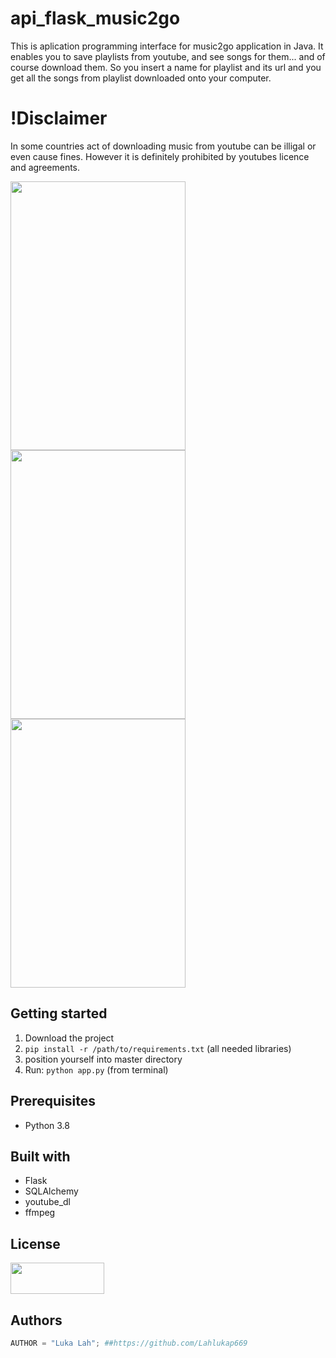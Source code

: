 # api_flask_music2go
This is aplication programming interface for music2go application in Java. It enables you to save playlists from youtube, and see songs for them... and of course download them. So you insert a name for playlist and its url and you get all the songs from playlist downloaded onto your computer.

# !Disclaimer
In some countries act of downloading music from youtube can be illigal or even cause fines. However it is definitely prohibited by youtubes licence and agreements.

<img src="src/assets/vreme.jpg" width="280" height="430"/>   <img src="src/assets/domov.jpg" width="280" height="430"/>   <img src="src/assets/meni.jpg" width="280" height="430"/>


## Getting started
1. Download the project
2. ```pip install -r /path/to/requirements.txt``` (all needed libraries)
3. position yourself into master directory
3. Run: ```python app.py``` (from terminal)

## Prerequisites
* Python 3.8

## Built with
* Flask
* SQLAlchemy
* youtube_dl
* ffmpeg

## License
<img src="https://upload.wikimedia.org/wikipedia/commons/thumb/8/8b/License_icon-gpl-2.svg/1200px-License_icon-gpl-2.svg.png" width="150" height="50"/>

## Authors
```Python
AUTHOR = "Luka Lah"; ##https://github.com/Lahlukap669
```
